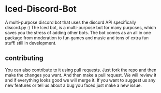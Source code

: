 # Iced-Discord-Bot
A multi-purpose discord bot that uses the discord API specifically discord.py :)
The Iced bot, is a multi-purpose bot for many purposes, which saves you the stress of adding other bots. The bot comes as an all in one package from moderation to fun games and music and tons of extra fun stuff!
still in development. 

## contributing
You can also contribute to it using pull requests. Just fork the repo and then make the changes you want. And then make a pull request. We will review it and if everything looks good we will merge it. If you want to suggest us any new features or tell us about a bug you faced just make a new issue.
